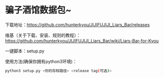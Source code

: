 # 骗子酒馆数据包~

下载地址：<https://github.com/hunterkyou/JIJIFUJIJI_Liars_Bar/releases>

维基（关于下载、安装、规则的教程）：<https://github.com/hunterkyou/JIJIFUJIJI_Liars_Bar/wiki/Liars-Bar-for-Kyou>

一键脚本：setup.py

使用方法(确保你拥有python3环境)：

```bash
python3 setup.py <你的存档路径> <release tag(可选)>
```
